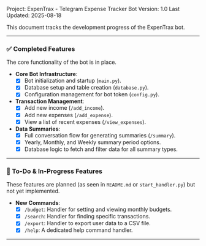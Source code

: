 Project: ExpenTrax - Telegram Expense Tracker Bot
Version: 1.0
Last Updated: 2025-08-18

This document tracks the development progress of the ExpenTrax bot.

---

### ✅ Completed Features

The core functionality of the bot is in place.

- **Core Bot Infrastructure**:
  - [x] Bot initialization and startup (`main.py`).
  - [x] Database setup and table creation (`database.py`).
  - [x] Configuration management for bot token (`config.py`).

- **Transaction Management**:
  - [x] Add new income (`/add_income`).
  - [x] Add new expenses (`/add_expense`).
  - [x] View a list of recent expenses (`/view_expenses`).

- **Data Summaries**:
  - [x] Full conversation flow for generating summaries (`/summary`).
  - [x] Yearly, Monthly, and Weekly summary period options.
  - [x] Database logic to fetch and filter data for all summary types.

<!-- - **Testing**:
  - [x] Basic unit tests for `save_transaction` and `get_recent_expenses`. -->

---

### 🚧 To-Do & In-Progress Features

These features are planned (as seen in `README.md` or `start_handler.py`) but not yet implemented.
- **New Commands**:
  - [x] `/budget`: Handler for setting and viewing monthly budgets.
  - [x] `/search`: Handler for finding specific transactions.
  - [x] `/export`: Handler to export user data to a CSV file.
  - [x] `/help`: A dedicated help command handler.

<!-- - **Testing**:
  - [ ] Write unit tests for summary functions (`get_summary_periods`, `get_summary_data`).
  - [ ] Write unit tests for the conversation handlers to simulate user interaction. -->

---